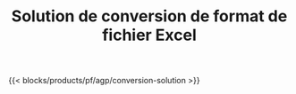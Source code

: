 ﻿---
title: Solution de conversion de format de fichier Excel 
weight: 7730
url: /fr/conversion
description: Convertissez des fichiers Excel en PDF, DOCX, PPTX, XLS, XLSX, XLSM, XLSB, ODS, CSV, TSV, HTML, JPG, BMP, PNG, SVG, TIFF, XPS, MHTML et Markdown.
---
{{< blocks/products/pf/agp/conversion-solution >}} 